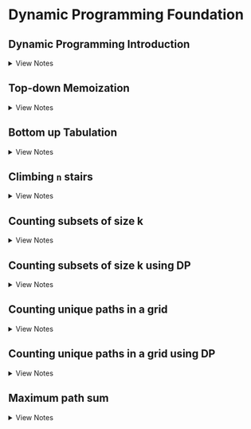 # Dynamic Programming Foundation

## Dynamic Programming Introduction

<details>
  <summary>View Notes</summary>

**Definition:** DP is recursion without repetition

**Fib Example:**

*Original:*

``` swift
func fib(n: Int) -> Int {
	if n == 0 || n == 1 {
		return n
	}

	return fib(n-1)+fib(n-2)
}
```

![fib tree](./fibTree.png)

- We can notice that in this tree there is repeating fib(1), feb(2), etc
- Many sub-problems appear multiple times

**Goal:** Avoid repeated work; each unique subproblem must be evaluated only once

**Expectations:** The naive recursive implementation took exponential time

- because of the repeated work. 
- Avoiding the repeating work should make execution much faster
- Current state: expontial time

### Introduciton Quiz:
> The Tribonacci sequence Tn is defined as follows:
> T0 = 0, T1 = 1, T2 = 1
> Tn = Tn-1 + Tn-2 + Tn-3
> Consider the following recursive code which implements the mathematical definition:
>
> What is the running time complexity of this implementation?

**A:** Some exponential in n

</details>





## Top-down Memoization

<details>
  <summary>View Notes</summary>


![fibTree2](./fibTree2.png)


*Original:*

``` swift
func fib(n: Int) -> Int {
	if n == 0 || n == 1 {
		return n
	}

	return fib(n-1)+fib(n-2)
}
```

- The original code was done ina depth first search
- Traversal can be done in in-order, pre-order and post-order
 
What if we stored the result in a hash map:

| key | f(n) = v |
|-----|----------|
| 2   | f(2) = 1 |

- This is called memorandum or memo; something to be remembered but in CS it's called Memoization

``` swift
var memo = [Int: Int]() // hashmap

func fib(_ n: Int) -> Int {
	// it's stored so use it
	if let value = memo[n] {
		return value
	}

	// compute fib(n)
	if n == 0 || n == 1 {
		return n // these are leaf nodes, so no need to store these
	}

	memo[n] = fib(n-1)+fib(n-2)
	return memo[n]!
}
```

**Steps from above code:**
1. we check if it's stored
2. Compute `fib(n)` & store it

**Alternative**

``` swift
var memo = [Int: Int]() // hashmap
memo[0] = 0
memo[1] = 1

func fib(_ n: Int) -> Int {
	// it's stored so use it
	if let value = memo[n] {
		return value
	}

	memo[n] = fib(n-1)+fib(n-2)
	return memo[n]!
}
```

- Still a top-down following DFS 

**Time Complexity:** `O(n) func`

**Space Complexity:** `O(n)` because of memo
	- space trade off for better T(n)

![dai1](./dai1.png)

---

### Top-down Memoization Quiz:

> **Q-1:** What is the running time complexity of this code for calculating the nth Tribonacci number, in terms of n?

**A:** Linear

> **Q-2:** Dynamic programming has the potential to transform exponential-time algorithms to polynomial time.

**A:** True - This was shown via the example of calculating fib(n) or tribonacci(n). 

![slide_22.jpg](./slide_22.jpg)

I got Q-2 wrong, so here's an examply of all the `T(n)`
- Polynomial time is `n^k`
- Exponential time is `2^n`

> **Q-2:** Memoization can only be done by using a hash table data structure, not a simple array. 

**A:** False - As long as it's accessable via constant time, it won't be an issue

### End of section summary:

1. Using memoization we can drastically cut down run time
2. In the case of Fib originally being exponential we were able to cut it down to linear
3. Memoization can be Hash table or array, constant time access is key
4. This was a top-down memoization meaning we check memo at the start of DFS
	- but add it to memo when returning the value back up

Simplest example:

``` swift
var memo = [Int: Int]()

func dfs(_ n: Int) -> Int {
	if let val = memo[n] { return val }

	// some case when n isn't set

	memo[n] = dfs(n)
	return memo[n]!
} // this is an inf loop but just the idea
```

</details>





## Bottom up Tabulation

<details>
  <summary>View Notes</summary>

- A bottom up soltion - prefered by most interviewers
	- and will be what is used most of the time at IK
- Tabulatoin - bottom-up

*Original:*

``` swift
func fib(n: Int) -> Int {
	if n == 0 || n == 1 {
		return n
	}

	return fib(n-1)+fib(n-2)
}
```

^ exponental

*Dependency graphs - Bottom up:*

- "collapse" them into unique nodes
	- No longer using recursion trees but instead using dependency graphs
- A directed graph and Acyclic
- `Acyclic` - because each node only depends on smaller problems
	- it'll never have a cycle
- Making this a `DAG` -> `Dependency Acyclic Graph`

![dai2](./dai2.png)

**Topological Sort:** When we have a `DAG` we can sort the vertices of the graph so that the edges are going in a single direct (left to right).

**Steps:**
1. Calculate the values of `Fib()` in `Top sort order`
2. Then cache them
3. Then return table[n]

![dai3](./dai3.png)

- Now we can calculate this iteratively, bottom up

``` swift
func fib(_ n: Int) -> Int {
    if n == 0 || n == 1 { return n } // base case
    
    // Initialize cache
    var table = [Int?](repeating: nil, count: n+1)
    table[0] = 0 // constants
    table[1] = 1 // constants
    
    for i in 2...n { // loop
        guard let a = table[i-1], let b = table[i-2] else { continue }
        table[i] = a + b
    }
    return table[n]!
}
```

**Time Complexity:** `O(n)` the for loop

**Space Complexity:** `O(n)` cause O(n) space to cache results

---
**Thoughts**

It feels the Top sort variation is really complicated since swift requires optional checks in order to assign a `table[i]`.

I ran a speed test agains both Top sort and memoization and memoization comes on top as well: [Speed test](<./memoize\ vs\ top\ sort\ fib.swift>)

Regardless, from my bits of research, it seems the reason top sort or bottom up versions are better is because it is more stable. The problem with memoization is it requires stack space and is prone to stack overflow since we are using DFS.

|	| Pros| Cons |
|----|--------------------|-----|
|Memoization / Top down / (DFS) | Simple to write. | requires stack space. prone to stackoverflow.|
|Top sort / bottom up | allocate exact memory usage | complicated to write in swift |

---

**Additional efficiency**

- What if we were able to limit the caching size? 
	- We know since it's top up we can limit the amount of memory required after passing data forward

1. Initially we have:
`[fib(0)][fib(1)][fib(2)]`

2. For `fib(3)` we only need `[fib(1)]` & `[fib(2)]`

fib(3) can be stored at index 0:
`[fib(3)][fib(1)][fib(2)]`

3. for `fib(4)` we need `[fib(3)]` & `[fib(2)]`

fib(4) can be stored at index 1:

`[fib(3)][fib(4)][fib(2)]`

4. then for `fib(5)` we need `[fib(3)]` & `[fib(4)]` and we can store it at i = 2

`[fib(3)][fib(4)][fib(5)]`

5. etc

The pattern is as such:
1. Index-0: multiples of 3 or `i % 3 = 0`
2. Index-1: if `i % 3 = 1`
3. Index-2: if `i % 3 = 2`

``` swift
func fib(_ n: Int) -> Int {
    if n == 0 || n == 1 { return n } // base case
    
    // Initialize cache
    var table = [Int?](repeating: nil, count: 3) // only 3
    table[0] = 0 // constants
    table[1] = 1 // constants
    
    for i in 2...n { // loop
        guard let a = table[(i-1)%3], let b = table[(i-2)%3] else { continue }
        table[i%3] = a + b
    }
    return table[n%3]!
}
```

**Time Complexity:** `O(n)` the for loop

**Space Complexity:** `O(1)` cause table size is 3 or constant, 1

### Bottom-up Tabulation Quiz 

> **Q-1:** The nth Tribonacci number can be calculated in O(n) time and using no more than O(n) space. 

**A:** True

> **Q-2:** The nth Tribonacci number can be calculated in O(n) time and using only O(1) space. 

**A:** True

> **Q-3:** Bottom-up tabulation works by

**A:** Transforming recursive calls to a loop. Instead of a recursive implementation of f(n), we have a for loop. 


### End of section summary:

1. Top Sort / Bottom up is faster when limiting cache size (it seems)
2. Bottom up is safer because recursion is prone to stack space stackoverflows
3. With limiting cache size we can have constant space complexity

</details>



## Climbing `n` stairs

<details>
  <summary>View Notes</summary>

By using decrease and conquer we can break the problem into smaller parts.

1. 1 steps have 1 variation
2. 2 steps have 2 variations
3. 3 steps have 3 variations

![dai4](./dai4.png)

From those three whiteboard drawings we can see a pattern and apply that into forming a theory; Can these three be enough to solve any `n` step problems? Why?
- I believe 4 is going to look like three but with one additional 1 step to 4 step jump. There's a visual pattern I can see. It wouldn't look exactly like two `2s` because there would be a jump between 1st step and third step. 

Turns out this is the exact same math as the fibonacci sequence.

- 1 step or 2 steps no other ability to step. 
	- which I think I understand it as `n-1 -> n` & `n-2 -> n` 
	- Why n-1 or n-2?
		- is it because the last move is 1 for 1+1+1+1
		- and the last move for 2 is 2+2+2+2

![dai5](./dai5.png)
The math ^

So the function is nearly the same. The difference being we don't start at zero and we set `1` & `2` as a base case instead of `0` & `1`

``` swift
func stairCounter(_ n: Int) -> Int {
    if n == 1 || n == 2 { return n }
    
    var table: [Int?] = Array(repeating: nil, count: n+1) // plus 1 because starts at 0 and we need 5 open spots
    table[1] = 1
    table[2] = 2
    
    for i in 3...n { // starting at 3 since 1 and 2 are base cases
        guard 
            let a = table[(i-1)%3], let b = table[(i-2)%3] // same as fib
        else { continue }
        table[i%3] = a + b
    }
    
    return table[n%3]!
}
```

**Time Complexity:** `O(n)` the for loop

**Space Complexity:** `O(1)` cause table size is 3 or constant, 1

### Climbing `n` stairs Quiz 

> **Q-1:** TYou are climbing a staircase. It takes n steps to reach to the top (n > 3). Each time you can either climb 1 or 2 steps. In how many distinct ways can you climb to the top? Pick the appropriate recurrence equation:

**A:**

f(n) = f(n-1) + f(n-2), f(0) = 1, f(1) = 1

f(n) = f(n-1) + f(n-2), f(1) = 1, f(2) = 2

> **Q-2:** You are climbing a staircase. It takes n steps to reach to the top (n > 3). Each time you can either climb 1, 2 or 3 steps. In how many distinct ways can you climb to the top? Pick the appropriate recurrence equation with base cases:

**A:** f(n) = f(n-1) + f(n-2) + f(n-3), f(0) = 1, f(1) = 1, f(2) = 2
f(3) should be 4. This means f(0) + f(1) + f(2) = 4. So #4 is the right equation. 

> **Q-3:** How many distinct permutations of the numbers 1 and 2 (in which repetition is allowed) add up to n? Assume that n > 2. For example, if n = 4, the permutations are 2-2, 1-1-2, 1-2-1, 2-1-1, 1-1-1-1. 
> Suppose f(n) = The number of such permutations. 
> Pick the recurrence equation for f(n):

**A:** f(n) = f(n-1) + f(n-2)

**Solution:** 
If we visualize each permutation as a sequence of blanks, the last blank for any of those permutations can be either filled with a 1 or 2. Fo if f(n) is the number of permutations of 1s and 2s adding up to n, it can be split as the number of permutations adding up to n-1 followed by a 1 at the end + the number of permutations adding up to n-2 followed by a 2 at the end. So f(n) = f(n-1) + f(n-2)

This makes total sense because if you add up all the last permutations ending in 2 == n-2 == 2 and all the perms ending in 1 == n-1 = 3

`if n = 4, the permutations are 2-2, 1-1-2, 1-2-1, 2-1-1, 1-1-1-1`

So if we think about the steps problem again, we looked at the final stage of steps, "the ending". The ending ended with either 1 step or 2 steps. If there was a 3rd step, it would be n-3.

### End of section summary:

1. we took a counting problem
2. with decrease and conquer we found a recurrence equation
3. with DP, we implimented a recursive / iterative implementation w/o repetition
	- which turned out to be the same as fib

### Personal thoughts:

~~I kind of get how we got i-1 & i-2 for the steps but I doubt I understand it enough to figure it out on another problem.~~

See what I wrote in `Q-3` but summary: We can look at the final literal step of what is possible. So in the 2 stairs problem, we knew that final move up the staircase would either be 1 step or 2 steps. So n-1 and n-2 respectively. If the child could jump 3 steps, the ending would also have 3 or n-3.

</details>




## Counting subsets of size k

<details>
  <summary>View Notes</summary>

![dai6](./dai6.png)

Using pascals triangle we can determine the k elements out of a set of n elements.

For example, we have a class room of n students and we want groups of k students. Within each group, order doesn't matter and a student can only belong in a single group.

By using the lazy manager strat, we only make a decision about the 1st student.

This type of counting subsets of size k is visually seen as `c(n,k)` or `n choose k`

`c(n,k) = c(n-1) + c(n-1, n-k)`

**Refresher on pascals triangle**

- To get any value in the triangle, you add the previous two above it.

In the above diagram, `c(4, 2) = c(3, 1) + c(3, 1)` or `6 = 3 + 3`


Original recursive example:

``` swift
func c(_ n: Int, _ k: Int) -> Int {
	// base case
	if k == 0 || k == n { return 1 }

	// recursive case
	return c(n-1, k) + c(n-1, k-1)
}
```

**Time Complexity:** `O(2^n)` 
(n, 0) + (n, 1) + (n, 2) ... (n, n) = 2^n

---

We can see in the diagram that:

- the outside edge has `1` going all the way down both sides.
- the repition of `3` & `4` are visible
- there is probably a battern with middle even numbers `2` and `6`, lets try it

```
        1
       1 1
      1 2 1
     1 3 3 1
    1 4 6 4 1
  1 5 10 10 5 1
1 6 50 100 50 6 1
```

There might even be a pattern in counting:

- cause we can see a 1's on the left and right edge
- then the second diagonal from left to right || right to left shows: `1, 2, 3, 4, 5 6`
- but the line after seems to have a weird pattern `1,3,6,10,50`
- regardless, there is this triangle pattern with each inner pattern that should be taken care of in DP

### End of section summary:

- Seeing the pattern is important but also identifying the time complexity inorder to explain the benefit of DP.

</details>




## Counting subsets of size k using DP

<details>
  <summary>View Notes</summary>

Previously in the recursion class we were able to get the c(n,k) func down to `O(n)` by using factorial

```
c(n,k) = n! / k!(n-k)!
```

- The problem with this is large numbers will cause stackoverflows

With DP we can get this down to `O(nk)`

`c(n,k) = c(n-1, k) + c(n-1, k-1)`

How many subproblems in the above formula?

- the first parameter is n which can vary:
	- n, n-1 .... 0
	- which mean n+1 choices
- the second parameter is k which can vary:
	- k, k-1 .... 0
	- which mean k+1 choices
- so: `(n+1)*(k+1)` which is polynomial

**Q:** Why is it n+1 and k+1 choices? where does the +1 come from?
**A:** The +1 is for the 0 because in subsets, the empty set is also considered a subset

**Prithu's comment:**

- +1 is for the 0. So (1,2,3...n) which is 'n' choices plus the 0
- If you see the pascals triangle in the previous video, it shows the choices for n and k
- When finding subsets, an empty set is also considered a subset.


If we compute each subproblem once, we should improve the time complexity with less repition.

---

In this problem we create a dependency graph:

![dai7](./dai7.png)

Ultimately, we want to solve the red circled `c(n,k)`.

**Q:** Where is c(n-1, k)? Where is c(n-1, k-1)?

- in the graph it's obvious to see

**Q:** What does this look like in the graph?

![dai8](./dai8.png)

This is the entry point in repeating patterns for our bottom up approach

- This will become form of topological sort

---

We know `c(n, 0) = 1` & `(n,n) = 1` where `k = n`

- the fact that `(n,n)` means there'll be a diagonal that goes all the way down to `(k,k)``
	- but this doesn't mean `(n,k)` is where `(n,k)` ends
	- anything above the diagonal are not useful, as seen in red below

![dai9](./dai9.png)

Topological sort order would be left to right as seen in blue
- at the very end we'd reach `(n,k)` and have our solution.

``` swift
func c(n,k) {
	// base case
	if k == 0 || k == n {
		return 1 // as we saw above
	}

	// a 2D array of size (n+1)*(k*1)
	var table: [Int?] = Array(repeating: nil, count: (n+1)*(k*1))

	for row in 0...n {
		table[row][0] = 1 // column 0 is all 1
	}

	for col in 0 to k {
		table[col][col] = 1 // the diagonal where (n,n)
	}

	for row in 2...n { // starting at 2 because 1 & 2 are already populated
		for col in 1...min(row, k) { // why? see below

			table[row][column] = // c(n,k) = c(n-1, k) + c(n-1, k-1)
				table[row-1][col] + // from the original formula
				table[row-1][col-1] // form the original formula

		}
	}
	return table[n][k] // solution will exist now
}
```

**Q:** I'm hazy on the `for col in 1...min(row, k)`, why?

- What is the right most column? 
	- for layer 0 it's column 0 
	- for layer 1 it's column 1
	- for layer 2 it's column 2
	- as seen in the dia below (green to yellow circle):

![dai9](./dai9.png)

- Why not just be row number? well if the row number passes k (it's getting closer and closer to `n`) once the number exceeds `k` it should be capped at k
	- Still don't understand
		- if n = 5 & k = 4
			- layers go from: 		0, 1, 2, 3, 4, 5 (n+1) row
			- columns (k) go from:	0, 1, 2, 3, 4, 5 (k+1) column
		- So in this example k=4, but we get a 5th column, so min it at constant k=4 cause we don't care about larger than k


---

**Time Complexity:** `O(nk)` because of the for loop

**Space Complexity:** `O(nk)` because of the table matrix

---

**Q:** Is there space here that we can reuse to use less space?

- yes, previous lay becomes useless after a row has been iterated. So we can reuse the space in layers
	- a layer only depends on the previous layer
		- layers i and i+1
	- this optimized version would come down to:
		- **Space Complexity:** `O(k)` because each layer uses O(k) space where k is the column or row length

### End of section summary:

- The n+1 and k+1 are +1 because the empty set is also considered a subset
- It seems DP allows working with large data safer from stackoverflow.
	- meaning the benefit I'm seeing is in regards to large data
- two variables multipled by each other in time complexity is polynomial
	- O(n*m) is polynomial
- This uses a topological sorting, but why?
	- because it's linear ordering with directed acyclic graph.
	- (n-1,k-1) -> (n,k) & (n-1, k) -> (n,k)

![dai9](./dai9.png)

- I think I understand why we capped at `k` with the min(row,k) but I need to be aware of it when practicing problems. How do I know when to do this? in subsets size of k, we only can count against k it seems.


</details>




## Counting unique paths in a grid

<details>
  <summary>View Notes</summary>

</details>




## Counting unique paths in a grid using DP

<details>
  <summary>View Notes</summary>

</details>


## Maximum path sum

<details>
  <summary>View Notes</summary>

</details>
